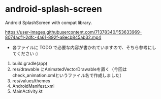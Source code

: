 # android-splash-screen
Android SplashScreen with compat library.


https://user-images.githubusercontent.com/71378340/153633969-8074acf1-2dfc-4a61-892f-a8ecb845ab32.mp4


* 各ファイルに TODO で必要な内容が書かれていますので、そちら参考にしてください :)

1. build.gradle(app)
2. res/drawable にAnimatedVectorDrawableを置く（今回はcheck_animation.xmlというファイル名で作成しました）
3. res/values/themes
4. AndroidManifest.xml
5. MainActivity.kt
